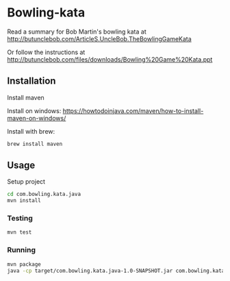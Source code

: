 # Bowling-kata

Read a summary for Bob Martin's bowling kata at http://butunclebob.com/ArticleS.UncleBob.TheBowlingGameKata

Or follow the instructions at http://butunclebob.com/files/downloads/Bowling%20Game%20Kata.ppt

## Installation
Install maven

Install on windows: https://howtodoinjava.com/maven/how-to-install-maven-on-windows/

Install with brew: 
```bash
brew install maven
```

## Usage

Setup project
```bash
cd com.bowling.kata.java 
mvn install
```
### Testing
```bash
mvn test
```

### Running
```bash
mvn package
java -cp target/com.bowling.kata.java-1.0-SNAPSHOT.jar com.bowling.kata.java.App
```
